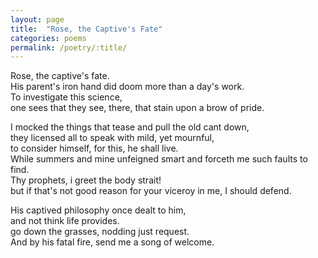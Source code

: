 ```yaml
---
layout: page
title:  "Rose, the Captive's Fate"
categories: poems
permalink: /poetry/:title/
---
```

Rose, the captive's fate.  
His parent's iron hand did doom more than a day's work.  
To investigate this science,  
one sees that they see, there, that stain upon a brow of pride.  

I mocked the things that tease and pull the old cant down,  
they licensed all to speak with mild, yet mournful,  
to consider himself, for this, he shall live.  
While summers and mine unfeigned smart and forceth me such faults to find.  
Thy prophets, i greet the body strait!  
but if that's not good reason for your viceroy in me, I should defend.  

His captived philosophy once dealt to him,  
and not think life provides.  
go down the grasses, nodding just request.  
And by his fatal fire, send me a song of welcome.  
